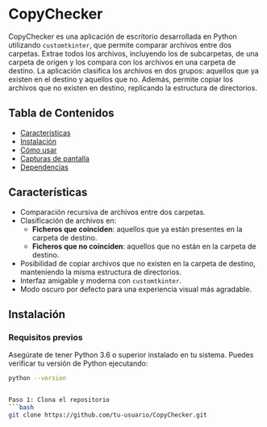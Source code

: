 # CopyChecker

CopyChecker es una aplicación de escritorio desarrollada en Python utilizando `customtkinter`, que permite comparar archivos entre dos carpetas. Extrae todos los archivos, incluyendo los de subcarpetas, de una carpeta de origen y los compara con los archivos en una carpeta de destino. La aplicación clasifica los archivos en dos grupos: aquellos que ya existen en el destino y aquellos que no. Además, permite copiar los archivos que no existen en destino, replicando la estructura de directorios.

## Tabla de Contenidos

- [Características](#características)
- [Instalación](#instalación)
- [Cómo usar](#cómo-usar)
- [Capturas de pantalla](#capturas-de-pantalla)
- [Dependencias](#dependencias)


## Características

- Comparación recursiva de archivos entre dos carpetas.
- Clasificación de archivos en:
  - **Ficheros que coinciden**: aquellos que ya están presentes en la carpeta de destino.
  - **Ficheros que no coinciden**: aquellos que no están en la carpeta de destino.
- Posibilidad de copiar archivos que no existen en la carpeta de destino, manteniendo la misma estructura de directorios.
- Interfaz amigable y moderna con `customtkinter`.
- Modo oscuro por defecto para una experiencia visual más agradable.

## Instalación

### Requisitos previos

Asegúrate de tener Python 3.6 o superior instalado en tu sistema. Puedes verificar tu versión de Python ejecutando:

```bash
python --version


Paso 1: Clona el repositorio
```bash
git clone https://github.com/tu-usuario/CopyChecker.git